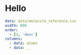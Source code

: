 # Hello

```yaml table
data: data/molecule_reference.csv
width: 600
order:
  - [3, 'desc']
columns:
  - data: atoms
  - data: __
```